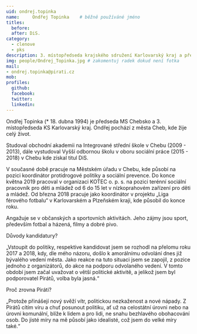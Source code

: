 ```yaml
---
uid: ondrej.topinka
name:     Ondřej Topinka 	# běžně používáné jméno
titles:
  before:
  after: DiS.
category:
  - clenove
  - pks
description: 3. místopředseda krajského sdružení Karlovarský kraj a předseda místního sdružení Chebsko
img: people/Ondrej_Topinka.jpg # zakomentuj radek dokud není fotka
mail:
- ondrej.topinka@pirati.cz
mob:
profiles:
  github:
  facebook:
  twitter:
  linkedin:
---
```


Ondřej Topinka (* 18. dubna 1994) je předseda MS Chebsko a 3. místopředseda KS Karlovarský kraj. Ondřej pochází z města Cheb, kde žije celý život.

Studoval obchodní akademii na Integrované střední škole v Chebu (2009 - 2013), dále 
vystudoval Vyšší odbornou školu v oboru sociální práce (2015 - 2018) v Chebu kde získal titul DiS.

V současné době pracuje na Městském úřadu v Chebu, kde působí na pozici koordinátor protidrogové
politiky a sociální prevence. Do konce května 2019 pracoval v organizaci KOTEC o. p. s. na pozici 
terénní sociální pracovník pro děti a mládež od 6 do 15 let v nízkoprahovém zařízení pro děti a mládež. Od 
března 2018 pracuje jako koordinátor v projektu „Liga férového fotbalu“ v Karlovarském a Plzeňském kraji, kde 
působil do konce roku.

Angažuje se v občanských a sportovních aktivitách. Jeho zájmy jsou sport, především fotbal a házená, filmy a dobré pivo.

Důvody kandidatury?

„Vstoupit do politiky, respektive kandidovat jsem se rozhodl na přelomu roku 2017 a 2018, kdy, dle mého názoru, došlo k amorálnímu odvolání dnes již bývalého vedení města. Jako reakce na tuto situaci jsem se zapojil, z pozice jednoho z organizátorů, do akce na podporu odvolaného vedení. V tomto období jsem začal uvažovat o větší politické aktivitě, a jelikož jsem byl podporovatel Pirátů, volba byla jasná.“

Proč zrovna Piráti?

„Protože přinášejí nový svěží vítr, politickou nezkaženost a nové nápady. Z Pirátů cítím víru a chuť posunout politiku, ať už na celostátní úrovni nebo na úrovni komunální, blíže k lidem a pro lidi, ne snahu bezhlavého obohacování osob. Do jisté míry na mě působí jako idealisté, což jsem do velké míry také.“
